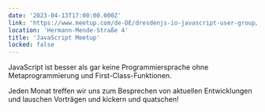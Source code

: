 ```yaml
---
date: '2023-04-13T17:00:00.000Z'
link: 'https://www.meetup.com/de-DE/dresdenjs-io-javascript-user-group/events/wwdfrqyfcgbrb/'
location: 'Hermann-Mende-Straße 4'
title: 'JavaScript Meetup'
locked: false
---
```

JavaScript ist besser als gar keine Programmiersprache ohne Metaprogrammierung und First-Class-Funktionen.

Jeden Monat treffen wir uns zum Besprechen von aktuellen Entwicklungen und lauschen Vorträgen und kickern und quatschen!
